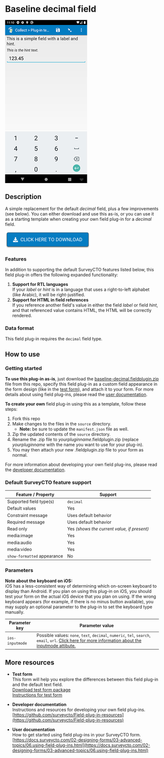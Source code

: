 # Baseline decimal field

![Screenshot](extras/baseline-decimal.jpg)

## Description

A simple replacement for the default *decimal* field, plus a few improvements (see below). You can either download and use this as-is, or you can use it as a starting template when creating your own field plug-in for a *decimal* field.

[![Download now](extras/download-button.png)](https://github.com/surveycto/baseline-decimal/raw/master/baseline-decimal.fieldplugin.zip)

### Features

In addition to supporting the default SurveyCTO features listed below, this field plug-in offers the following expanded functionality:

1. **Support for RTL languages**  
    If your *label* or *hint* is in a language that uses a right-to-left alphabet (like Arabic), it will be right-justified.
1. **Support for HTML in field references**  
    If you reference another field's value in either the field *label* or field *hint*, and that referenced value contains HTML, the HTML will be correctly rendered.

### Data format

This field plug-in requires the `decimal` field type.

## How to use

### Getting started

**To use this plug-in as-is**, just download the [baseline-decimal.fieldplugin.zip](https://github.com/surveycto/baseline-decimal/raw/master/baseline-decimal.fieldplugin.zip) file from this repo, specify this field plug-in as a custom field appearance in the form design (like in the [test form](https://github.com/surveycto/baseline-decimal/raw/master/extras/test-form/test-form-package.zip)), and attach it to your form. For more details about using field plug-ins, please read the [user documentation](https://docs.surveycto.com/02-designing-forms/03-advanced-topics/06.using-field-plug-ins.html).

**To create your own** field plug-in using this as a template, follow these steps:

1. Fork this repo
1. Make changes to the files in the `source` directory.  
    * **Note:** be sure to update the `manifest.json` file as well.
1. Zip the updated contents of the `source` directory.
1. Rename the .zip file to *yourpluginname*.fieldplugin.zip (replace *yourpluginname* with the name you want to use for your plug-in).
1. You may then attach your new .fieldplugin.zip file to your form as normal.

For more information about developing your own field plug-ins, please read the [developer documentation](https://github.com/surveycto/Field-plug-in-resources).

### Default SurveyCTO feature support

| Feature / Property | Support |
| --- | --- |
| Supported field type(s) | `decimal`|
| Default values | Yes |
| Constraint message | Uses default behavior |
| Required message | Uses default behavior |
| Read only | Yes *(shows the current value, if present)* |
| media:image | Yes |
| media:audio | Yes |
| media:video | Yes |
| `show-formatted` appearance | No |

### Parameters

**Note about the keyboard on iOS:**  
iOS has a less-consistent way of determining which on-screen keyboard to display than Android. If you plan on using this plug-in on iOS, you should test your form on the actual iOS device that you plan on using. If the wrong keyboard appears (for example, if there is no minus button available), you may supply an optional parameter to the plug-in to set the keyboard type manually.

| Parameter key | Parameter value |
| --- | --- |
| `ios-inputmode` | Possible values: `none`, `text`, `decimal`, `numeric`, `tel`, `search`, `email`, `url`. [Click here for more information about the inputmode attibute.](https://css-tricks.com/everything-you-ever-wanted-to-know-about-inputmode)|

## More resources

* **Test form**  
This form will help you explore the differences between this field plug-in and the default text field.  
[Download test form package](https://github.com/surveycto/baseline-decimal/raw/master/extras/test-form/test-form-package.zip)  
[Instructions for test form](/extras/test-form/README.md)

* **Developer documentation**  
Instructions and resources for developing your own field plug-ins.  
[https://github.com/surveycto/Field-plug-in-resources](https://github.com/surveycto/Field-plug-in-resources)

* **User documentation**  
How to get started using field plug-ins in your SurveyCTO form.  
[https://docs.surveycto.com/02-designing-forms/03-advanced-topics/06.using-field-plug-ins.html](https://docs.surveycto.com/02-designing-forms/03-advanced-topics/06.using-field-plug-ins.html)
